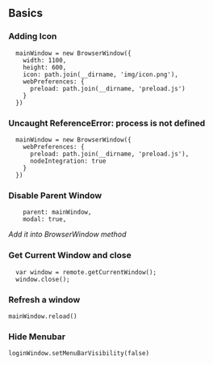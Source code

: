 ## Basics

### Adding Icon

```
  mainWindow = new BrowserWindow({
    width: 1100,
    height: 600,
    icon: path.join(__dirname, 'img/icon.png'),
    webPreferences: {
      preload: path.join(__dirname, 'preload.js')
    }
  })
```

### Uncaught ReferenceError: process is not defined

```
  mainWindow = new BrowserWindow({
    webPreferences: {
      preload: path.join(__dirname, 'preload.js'),
      nodeIntegration: true 
    }
  })
```

### Disable Parent Window

```
    parent: mainWindow,
    modal: true, 
```

*Add it into BrowserWindow method*

### Get Current Window and close

```
  var window = remote.getCurrentWindow();
  window.close();
```

### Refresh a window

```
mainWindow.reload()
```

### Hide Menubar

```
loginWindow.setMenuBarVisibility(false)
```

